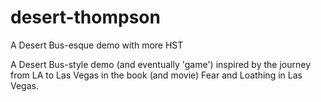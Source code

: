 desert-thompson
===============

A Desert Bus-esque demo with more HST

A Desert Bus-style demo (and eventually 'game') inspired by the journey from LA to Las Vegas in the book (and movie) Fear and Loathing in Las Vegas.


